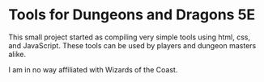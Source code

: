 # Tools for Dungeons and Dragons 5E

This small project started as compiling very simple tools using html, css, and JavaScript. These tools can be used by players and dungeon masters alike.

I am in no way affiliated with Wizards of the Coast.
